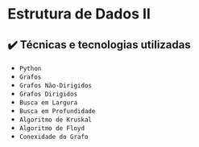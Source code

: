 # Estrutura de Dados II

## ✔️ Técnicas e tecnologias utilizadas

- ``Python``
- ``Grafos``
- ``Grafos Não-Dirigidos``
- ``Grafos Dirigidos``
- ``Busca em Largura``
- ``Busca em Profundidade``
- ``Algoritmo de Kruskal``
- ``Algoritmo de Floyd``
- ``Conexidade do Grafo``
